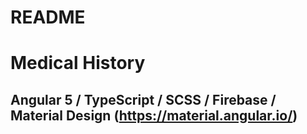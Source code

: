 # README #

# Medical History
## Angular 5 / TypeScript / SCSS / Firebase / Material Design (https://material.angular.io/) 
